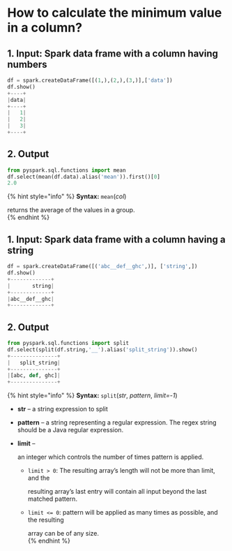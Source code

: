 # How to calculate the minimum value in a column?



## 1.  Input:  Spark data frame with a column having numbers

```python
df = spark.createDataFrame([(1,),(2,),(3,)],['data'])
df.show()
+----+
|data|
+----+
|   1|
|   2|
|   3|
+----+
```

## 2.  Output

```python
from pyspark.sql.functions import mean
df.select(mean(df.data).alias('mean')).first()[0]
2.0
```

{% hint style="info" %}
**Syntax:**   `mean`\(_col_\)

returns the average of the values in a group.      
{% endhint %}

## 1.  Input:  Spark data frame with a column having a string

```python
df = spark.createDataFrame([('abc__def__ghc',)], ['string',])
df.show()
+-------------+
|       string|
+-------------+
|abc__def__ghc|
+-------------+
```

## 2.  Output

```python
from pyspark.sql.functions import split
df.select(split(df.string,'__').alias('split_string')).show()
+---------------+
|   split_string|
+---------------+
|[abc, def, ghc]|
+---------------+
```

{% hint style="info" %}
**Syntax:**   `split`\(_str_, _pattern_, _limit=-1_\)                                                                                                                 

* **str** – a string expression to split
* **pattern** – a string representing a regular expression. The regex string should be a Java regular expression.
* **limit** –

  an integer which controls the number of times pattern is applied.

  * `limit > 0`: The resulting array’s length will not be more than limit, and the

    resulting array’s last entry will contain all input beyond the last matched pattern.

  * `limit <= 0`: pattern will be applied as many times as possible, and the resulting

    array can be of any size.            
{% endhint %}

